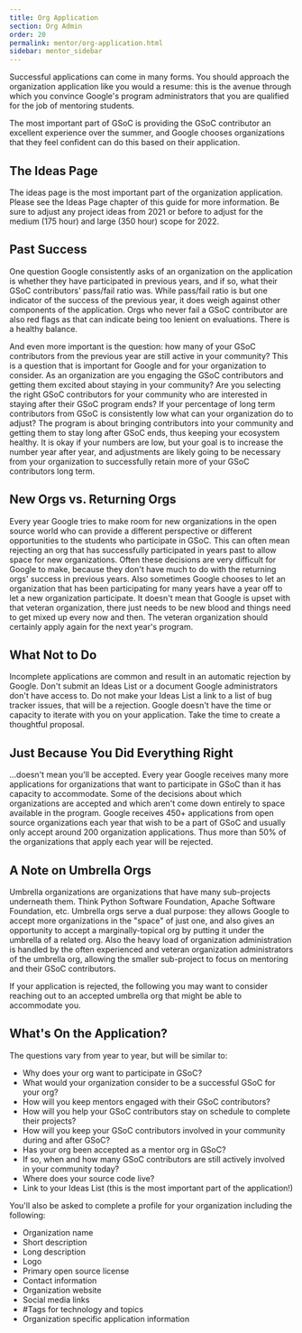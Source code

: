 ```yaml
---
title: Org Application
section: Org Admin
order: 20
permalink: mentor/org-application.html
sidebar: mentor_sidebar
---
```


Successful applications can come in many forms. You should approach the organization application like you would a resume: this is the avenue through which you convince Google's program administrators that you are qualified for the job of mentoring students.

The most important part of GSoC is providing the GSoC contributor an excellent experience over the summer, and Google chooses organizations that they feel confident can do this based on their application.

## The Ideas Page

The ideas page is the most important part of the organization application. Please see the Ideas Page chapter of this guide for more information. Be sure to adjust any project ideas from 2021 or before to adjust for the medium (175 hour) and large (350 hour) scope for 2022.

## Past Success

One question Google consistently asks of an organization on the application is whether they have participated in previous years, and if so, what their GSoC contributors' pass/fail ratio was. While pass/fail ratio is but one indicator of the success of the previous year, it does weigh against other components of the application. Orgs who never fail a GSoC contributor are also red flags as that can indicate being too lenient on evaluations. There is a healthy balance.

And even more important is the question: how many of your GSoC contributors from the previous year are still active in your community? This is a question that is important for Google and for your organization to consider. As an organization are you engaging the GSoC contributors and getting them excited about staying in your community? Are you selecting the right GSoC contributors for your community who are interested in staying after their GSoC program ends? If your percentage of long term contributors from GSoC is consistently low what can your organization do to adjust? The program is about bringing contributors into your community and getting them to stay long after GSoC ends, thus keeping your ecosystem healthy. It is okay if your numbers are low, but your goal is to increase the number year after year, and adjustments are likely going to be necessary from your organization to successfully retain more of your GSoC contributors long term.

## New Orgs vs. Returning Orgs

Every year Google tries to make room for new organizations in the open source world who can provide a different perspective or different opportunities to the students who participate in GSoC. This can often mean rejecting an org that has successfully participated in years past to allow space for new organizations. Often these decisions are very difficult for Google to make, because they don't have much to do with the returning orgs' success in previous years.  Also sometimes Google chooses to let an organization that has been participating for many years have a year off to let a new organization participate. It doesn't mean that Google is upset with that veteran organization, there just needs to be new blood and things need to get mixed up every now and then. The veteran organization should certainly apply again for the next year's program.

## What Not to Do

Incomplete applications are common and result in an automatic rejection by Google. Don't submit an Ideas List or a document Google administrators don't have access to. Do not make your Ideas List a link to a list of bug tracker issues, that will be a rejection. Google doesn't have the time or capacity to iterate with you on your application. Take the time to create a thoughtful proposal.

## Just Because You Did Everything Right

...doesn't mean you'll be accepted. Every year Google receives many more applications for organizations that want to participate in GSoC than it has capacity to accommodate. Some of the decisions about which organizations are accepted and which aren't come down entirely to space available in the program. Google receives 450+ applications from open source organizations each year that wish to be a part of GSoC and usually only accept around 200 organization applications. Thus more than 50% of the organizations that apply each year will be rejected.

## A Note on Umbrella Orgs

Umbrella organizations are organizations that have many sub-projects underneath them. Think Python Software Foundation, Apache Software Foundation, etc. Umbrella orgs serve a dual purpose: they allows Google to accept more organizations in the "space" of just one, and also gives an opportunity to accept a marginally-topical org by putting it under the umbrella of a related org. Also the heavy load of organization administration is handled by the often experienced and veteran organization administrators of the umbrella org, allowing the smaller sub-project to focus on mentoring and their GSoC contributors.

If your application is rejected, the following you may want to consider reaching out to an accepted umbrella org that might be able to accommodate you.

## What's On the Application?

The questions vary from year to year, but will be similar to:

* Why does your org want to participate in GSoC?
* What would your organization consider to be a successful GSoC for your org?
* How will you keep mentors engaged with their GSoC contributors?
* How will you help your GSoC contributors stay on schedule to complete their projects?
* How will you keep your GSoC contributors involved in your community during and after GSoC?
* Has your org been accepted as a mentor org in GSoC?
* If so, when and how many GSoC contributors are still actively involved in your community today?
* Where does your source code live?
* Link to your Ideas List (this is the most important part of the application!)

You'll also be asked to complete a profile for your organization including the
following:

* Organization name
* Short description
* Long description
* Logo
* Primary open source license
* Contact information
* Organization website
* Social media links
* #Tags for technology and topics
* Organization specific application information
